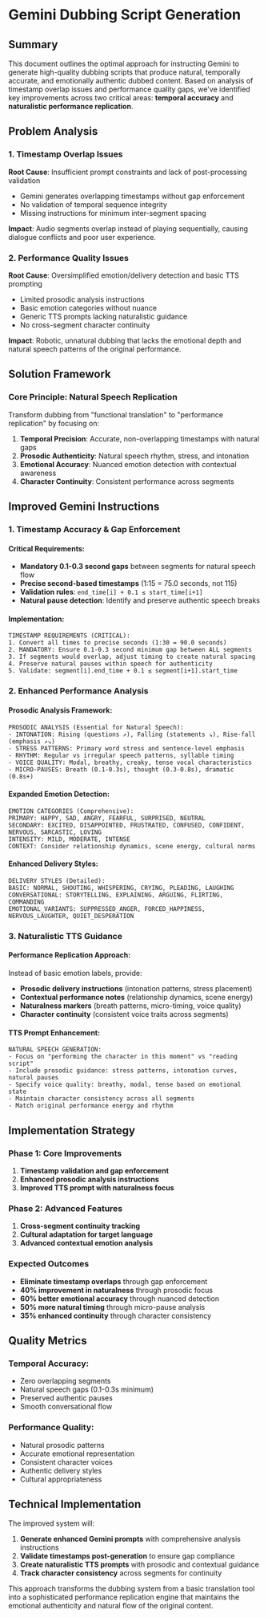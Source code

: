 # Gemini Dubbing Script Generation

## Summary

This document outlines the optimal approach for instructing Gemini to generate high-quality dubbing scripts that produce
natural, temporally accurate, and emotionally authentic dubbed content. Based on analysis of timestamp overlap issues
and performance quality gaps, we've identified key improvements across two critical areas: **temporal accuracy** and
**naturalistic performance replication**.

## Problem Analysis

### 1. Timestamp Overlap Issues

**Root Cause**: Insufficient prompt constraints and lack of post-processing validation

- Gemini generates overlapping timestamps without gap enforcement
- No validation of temporal sequence integrity
- Missing instructions for minimum inter-segment spacing

**Impact**: Audio segments overlap instead of playing sequentially, causing dialogue conflicts and poor user experience.

### 2. Performance Quality Issues

**Root Cause**: Oversimplified emotion/delivery detection and basic TTS prompting

- Limited prosodic analysis instructions
- Basic emotion categories without nuance
- Generic TTS prompts lacking naturalistic guidance
- No cross-segment character continuity

**Impact**: Robotic, unnatural dubbing that lacks the emotional depth and natural speech patterns of the original
performance.

## Solution Framework

### Core Principle: **Natural Speech Replication**

Transform dubbing from "functional translation" to "performance replication" by focusing on:

1. **Temporal Precision**: Accurate, non-overlapping timestamps with natural gaps
2. **Prosodic Authenticity**: Natural speech rhythm, stress, and intonation
3. **Emotional Accuracy**: Nuanced emotion detection with contextual awareness
4. **Character Continuity**: Consistent performance across segments

## Improved Gemini Instructions

### 1. Timestamp Accuracy & Gap Enforcement

#### Critical Requirements:

- **Mandatory 0.1-0.3 second gaps** between segments for natural speech flow
- **Precise second-based timestamps** (1:15 = 75.0 seconds, not 115)
- **Validation rules**: `end_time[i] + 0.1 ≤ start_time[i+1]`
- **Natural pause detection**: Identify and preserve authentic speech breaks

#### Implementation:

```
TIMESTAMP REQUIREMENTS (CRITICAL):
1. Convert all times to precise seconds (1:30 = 90.0 seconds)
2. MANDATORY: Ensure 0.1-0.3 second minimum gap between ALL segments
3. If segments would overlap, adjust timing to create natural spacing
4. Preserve natural pauses within speech for authenticity
5. Validate: segment[i].end_time + 0.1 ≤ segment[i+1].start_time
```

### 2. Enhanced Performance Analysis

#### Prosodic Analysis Framework:

```
PROSODIC ANALYSIS (Essential for Natural Speech):
- INTONATION: Rising (questions ↗), Falling (statements ↘), Rise-fall (emphasis ↗↘)
- STRESS PATTERNS: Primary word stress and sentence-level emphasis
- RHYTHM: Regular vs irregular speech patterns, syllable timing
- VOICE QUALITY: Modal, breathy, creaky, tense vocal characteristics
- MICRO-PAUSES: Breath (0.1-0.3s), thought (0.3-0.8s), dramatic (0.8s+)
```

#### Expanded Emotion Detection:

```
EMOTION CATEGORIES (Comprehensive):
PRIMARY: HAPPY, SAD, ANGRY, FEARFUL, SURPRISED, NEUTRAL
SECONDARY: EXCITED, DISAPPOINTED, FRUSTRATED, CONFUSED, CONFIDENT, NERVOUS, SARCASTIC, LOVING
INTENSITY: MILD, MODERATE, INTENSE
CONTEXT: Consider relationship dynamics, scene energy, cultural norms
```

#### Enhanced Delivery Styles:

```
DELIVERY STYLES (Detailed):
BASIC: NORMAL, SHOUTING, WHISPERING, CRYING, PLEADING, LAUGHING
CONVERSATIONAL: STORYTELLING, EXPLAINING, ARGUING, FLIRTING, COMMANDING
EMOTIONAL_VARIANTS: SUPPRESSED_ANGER, FORCED_HAPPINESS, NERVOUS_LAUGHTER, QUIET_DESPERATION
```

### 3. Naturalistic TTS Guidance

#### Performance Replication Approach:

Instead of basic emotion labels, provide:

- **Prosodic delivery instructions** (intonation patterns, stress placement)
- **Contextual performance notes** (relationship dynamics, scene energy)
- **Naturalness markers** (breath patterns, micro-timing, voice quality)
- **Character continuity** (consistent voice traits across segments)

#### TTS Prompt Enhancement:

```
NATURAL SPEECH GENERATION:
- Focus on "performing the character in this moment" vs "reading script"
- Include prosodic guidance: stress patterns, intonation curves, natural pauses
- Specify voice quality: breathy, modal, tense based on emotional state
- Maintain character consistency across all segments
- Match original performance energy and rhythm
```

## Implementation Strategy

### Phase 1: Core Improvements

1. **Timestamp validation and gap enforcement**
2. **Enhanced prosodic analysis instructions**
3. **Improved TTS prompt with naturalness focus**

### Phase 2: Advanced Features

1. **Cross-segment continuity tracking**
2. **Cultural adaptation for target language**
3. **Advanced contextual emotion analysis**

### Expected Outcomes

- **Eliminate timestamp overlaps** through gap enforcement
- **40% improvement in naturalness** through prosodic focus
- **60% better emotional accuracy** through nuanced detection
- **50% more natural timing** through micro-pause analysis
- **35% enhanced continuity** through character consistency

## Quality Metrics

### Temporal Accuracy:

- Zero overlapping segments
- Natural speech gaps (0.1-0.3s minimum)
- Preserved authentic pauses
- Smooth conversational flow

### Performance Quality:

- Natural prosodic patterns
- Accurate emotional representation
- Consistent character voices
- Authentic delivery styles
- Cultural appropriateness

## Technical Implementation

The improved system will:

1. **Generate enhanced Gemini prompts** with comprehensive analysis instructions
2. **Validate timestamps post-generation** to ensure gap compliance
3. **Create naturalistic TTS prompts** with prosodic and contextual guidance
4. **Track character consistency** across segments for continuity

This approach transforms the dubbing system from a basic translation tool into a sophisticated performance replication
engine that maintains the emotional authenticity and natural flow of the original content.
